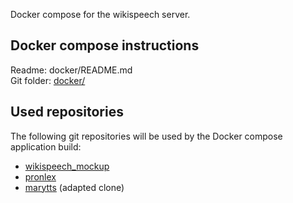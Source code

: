 Docker compose for the wikispeech server.

<!-- [![Build Status](https://travis-ci.org/stts-se/wikispeech_compose.svg?branch=master)](https://travis-ci.org/stts-se/wikispeech_compose)-->

## Docker compose instructions

Readme: docker/README.md    
Git folder: [docker/](https://github.com/stts-se/wikispeech_compose/tree/master/docker)

## Used repositories

The following git repositories will be used by the Docker compose application build:

* [wikispeech_mockup](https://github.com/stts-se/wikispeech_mockup)
* [pronlex](https://github.com/stts-se/pronlex)
* [marytts](https://github.com/HannaLindgren/marytts) (adapted clone)
